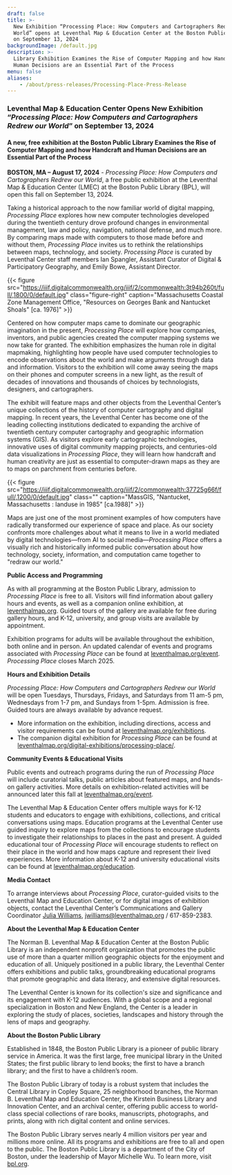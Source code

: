 ```yaml
---
draft: false
title: >-
  New Exhibition “Processing Place: How Computers and Cartographers Redrew our
  World” opens at Leventhal Map & Education Center at the Boston Public Library
  on September 13, 2024 
backgroundImage: /default.jpg
description: >-
  Library Exhibition Examines the Rise of Computer Mapping and how Handcraft and
  Human Decisions are an Essential Part of the Process
menu: false
aliases:
    - /about/press-releases/Processing-Place-Press-Release
---
```


### Leventhal Map & Education Center Opens New Exhibition “*Processing Place: How Computers and Cartographers Redrew our World*” on September 13, 2024

#### A new, free exhibition at the Boston Public Library Examines the Rise of Computer Mapping and how Handcraft and Human Decisions are an Essential Part of the Process

**BOSTON, MA – August 17, 2024** - *Processing Place: How Computers and Cartographers Redrew our World*, a free public exhibition at the Leventhal Map & Education Center (LMEC) at the Boston Public Library (BPL), will open this fall on September 13, 2024. 

Taking a historical approach to the now familiar world of digital mapping, *Processing Place* explores how new computer technologies developed during the twentieth century drove profound changes in environmental management, law and policy, navigation, national defense, and much more. By comparing maps made with computers to those made before and without them, *Processing Place* invites us to rethink the relationships between maps, technology, and society. *Processing Place* is curated by Leventhal Center staff members Ian Spangler, Assistant Curator of Digital & Participatory Geography, and Emily Bowe, Assistant Director. 

{{< figure src="https://iiif.digitalcommonwealth.org/iiif/2/commonwealth:3t94b260t/full/,1800/0/default.jpg" class="figure-right" caption="Massachusetts Coastal Zone Management Office, &#x22;Resources on Georges Bank and Nantucket Shoals&#x22; [ca. 1976]" >}}

Centered on how computer maps came to dominate our geographic imagination in the present, *Processing Place* will explore how companies, inventors, and public agencies created the computer mapping systems we now take for granted. The exhibition emphasizes the human role in digital mapmaking, highlighting how people have used computer technologies to encode observations about the world and make arguments through data and information. Visitors to the exhibition will come away seeing the maps on their phones and computer screens in a new light, as the result of decades of innovations and thousands of choices by technologists, designers, and cartographers. 

The exhibit will feature maps and other objects from the Leventhal Center’s unique collections of the history of computer cartography and digital mapping. In recent years, the Leventhal Center has become one of the leading collecting institutions dedicated to expanding the archive of twentieth century computer cartography and geographic information systems (GIS). As visitors explore early cartographic technologies, innovative uses of digital community mapping projects, and centuries-old data visualizations in *Processing Place*, they will learn how handcraft and human creativity are just as essential to computer-drawn maps as they are to maps on parchment from centuries before. 

{{< figure src="https://iiif.digitalcommonwealth.org/iiif/2/commonwealth:37725g66f/full/,1200/0/default.jpg" class="" caption="MassGIS, &#x22;Nantucket, Massachusetts : landuse in 1985&#x22; [ca.1988]" >}}

Maps are just one of the most prominent examples of how computers have radically transformed our experience of space and place. As our society confronts more challenges about what it means to live in a world mediated by digital technologies—from AI to social media—*Processing Place* offers a visually rich and historically informed public conversation about how technology, society, information, and computation came together to "redraw our world." 

**Public Access and Programming** 

As with all programming at the Boston Public Library, admission to *Processing Place* is free to all. Visitors will find information about gallery hours and events, as well as a companion online exhibition, at [leventhalmap.org](http://leventhalmap.org/). Guided tours of the gallery are available for free during gallery hours, and K-12, university, and group visits are available by appointment. 

Exhibition programs for adults will be available throughout the exhibition, both online and in person. An updated calendar of events and programs associated with *Processing Place* can be found at [leventhalmap.org/event](https://leventhalmap.org/event). *Processing Place* closes March 2025. 

**Hours and Exhibition Details** 

*Processing Place: How Computers and Cartographers Redrew our World* will be open Tuesdays, Thursdays, Fridays, and Saturdays from 11 am-5 pm, Wednesdays from 1-7 pm, and Sundays from 1-5pm. Admission is free. Guided tours are always available by advance request. 

* More information on the exhibition, including directions, access and visitor requirements can be found at [leventhalmap.org/exhibitions](https://leventhalmap.org/exhibtions). 
* The companion digital exhibition for *Processing Place* can be found at [leventhalmap.org/digital-exhibitions/processing-place/](https://www.leventhalmap.org/digital-exhibitions/processing-place/). 

**Community Events & Educational Visits** 

Public events and outreach programs during the run of *Processing Place* will include curatorial talks, public articles about featured maps, and hands-on gallery activities. More details on exhibition-related activities will be announced later this fall at [leventhalmap.org/event](http://leventhalmap.org/event). 

The Leventhal Map & Education Center offers multiple ways for K-12 students and educators to engage with exhibitions, collections, and critical conversations using maps. Education programs at the Leventhal Center use guided inquiry to explore maps from the collections to encourage students to investigate their relationships to places in the past and present. A guided educational tour of *Processing Place* will encourage students to reflect on their place in the world and how maps capture and represent their lived experiences. More information about K-12 and university educational visits can be found at [leventhalmap.org/education](https://www.leventhalmap.org/education/%22%20%EF%B7%9FHYPERLINK%20%22http://www.leventhalmap.org/education). 

**Media Contact** 

To arrange interviews about *Processing Place*, curator-guided visits to the Leventhal Map and Education Center, or for digital images of exhibition objects, contact the Leventhal Center’s Communications and Gallery Coordinator [Julia Williams](https://www.leventhalmap.org/about/people/julia-williams/), [jwilliams@leventhalmap.org](mailto:jwilliams@leventhalmap.org) / 617-859-2383. 

**About the Leventhal Map & Education Center** 

The Norman B. Leventhal Map & Education Center at the Boston Public Library is an independent nonprofit organization that promotes the public use of more than a quarter million geographic objects for the enjoyment and education of all. Uniquely positioned in a public library, the Leventhal Center offers exhibitions and public talks, groundbreaking educational programs that promote geographic and data literacy, and extensive digital resources. 

The Leventhal Center is known for its collection's size and significance and its engagement with K-12 audiences. With a global scope and a regional specialization in Boston and New England, the Center is a leader in exploring the study of places, societies, landscapes and history through the lens of maps and geography. 

**About the Boston Public Library** 

Established in 1848, the Boston Public Library is a pioneer of public library service in America. It was the first large, free municipal library in the United States; the first public library to lend books; the first to have a branch library; and the first to have a children’s room. 

The Boston Public Library of today is a robust system that includes the Central Library in Copley Square, 25 neighborhood branches, the Norman B. Leventhal Map and Education Center, the Kirstein Business Library and Innovation Center, and an archival center, offering public access to world-class special collections of rare books, manuscripts, photographs, and prints, along with rich digital content and online services. 

The Boston Public Library serves nearly 4 million visitors per year and millions more online. All its programs and exhibitions are free to all and open to the public. The Boston Public Library is a department of the City of Boston, under the leadership of Mayor Michelle Wu. To learn more, visit [bpl.org](http://bpl.org/). 
